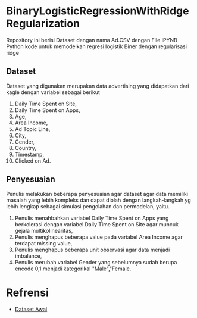 # BinaryLogisticRegressionWithRidgeRegularization
Repository ini berisi Dataset dengan nama Ad.CSV dengan File IPYNB Python kode untuk memodelkan regresi logistik Biner dengan regularisasi ridge

## Dataset
Dataset yang digunakan merupakan data advertising yang didapatkan dari kagle dengan variabel sebagai berikut
1. Daily Time Spent on Site,
2. Daily Time Spent on Apps,
3. Age,
4. Area Income,
5. Ad Topic Line,
6. City,
7. Gender,
8. Country,
9. Timestamp,
10. Clicked on Ad.

## Penyesuaian
Penulis melakukan beberapa penyesuaian agar dataset agar data memiliki masalah yang lebih kompleks dan dapat diolah dengan langkah-langkah yg lebih lengkap sebagai simulasi pengolahan dan permodelan, yaitu.
1. Penulis menahbahkan variabel Daily Time Spent on Apps yang berkolerasi dengan variabel Daily Time Spent on Site agar muncuk gejala multikolinearitas,
2. Penulis menghapus beberapa value pada variabel Area Income agar terdapat missing value,
3. Penulis menghapus beberapa unit observasi agar data menjadi imbalance,
4. Penulis merubah variabel Gender yang sebelumnya sudah berupa encode 0,1 menjadi kategorikal "Male","Female.

# Refrensi
* [Dataset Awal](https://www.kaggle.com/code/alyeasin/click-on-ad/input)
